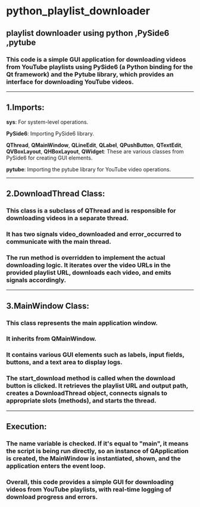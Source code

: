# python_playlist_downloader
## playlist downloader using **python** ,**PySide6** ,**pytube**

### This code is a simple GUI application for downloading videos from YouTube playlists using PySide6 (a Python binding for the Qt framework) and the Pytube library, which provides an interface for downloading YouTube videos.

---

## 1.**Imports:**
**sys**: For system-level operations.

**PySide6**: Importing PySide6 library.

**QThread**, **QMainWindow**, **QLineEdit**, **QLabel**, **QPushButton**, **QTextEdit**, **QVBoxLayout**, **QHBoxLayout**, **QWidget**: These are various classes from PySide6 for creating GUI elements.

**pytube**: Importing the pytube library for YouTube video operations.

---

##  2.**DownloadThread Class:**


### This class is a subclass of QThread and is responsible for downloading videos in a separate thread.
### It has two signals video_downloaded and error_occurred to communicate with the main thread.
### The run method is overridden to implement the actual downloading logic. It iterates over the video URLs in the provided playlist URL, downloads each video, and emits signals accordingly.

---
## 3.**MainWindow Class:**

### This class represents the main application window.
### It inherits from QMainWindow.
### It contains various GUI elements such as labels, input fields, buttons, and a text area to display logs.
### The start_download method is called when the download button is clicked. It retrieves the playlist URL and output path, creates a DownloadThread object, connects signals to appropriate slots (methods), and starts the thread.

---
## **Execution**:

### The __name__ variable is checked. If it's equal to "__main__", it means the script is being run directly, so an instance of QApplication is created, the MainWindow is instantiated, shown, and the application enters the event loop.
### Overall, this code provides a simple GUI for downloading videos from YouTube playlists, with real-time logging of download progress and errors.
